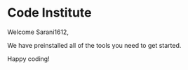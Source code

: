 # Code Institute

Welcome Sarani1612,

We have preinstalled all of the tools you need to get started.

Happy coding!